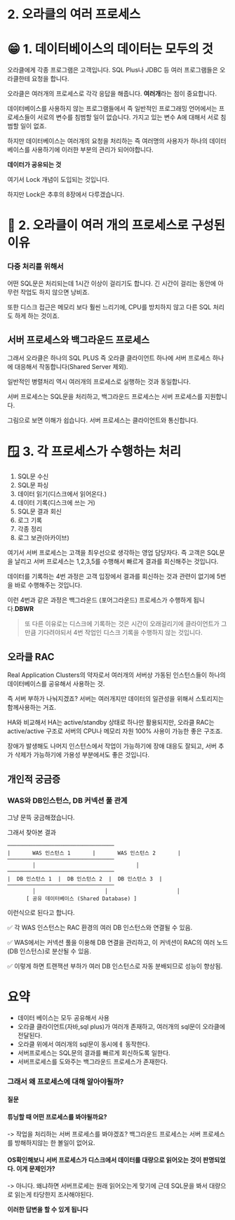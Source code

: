 # 2. 오라클의 여러 프로세스

# 😁 1. 데이터베이스의 데이터는 모두의 것

오라클에게 각종 프로그램은 고객입니다. SQL Plus나 JDBC 등 여러 프로그램들은 오라클한테 요청을 합니다.

오라클은 여러개의 프로세스로 각각 응답을 해줍니다.
**여러개**라는 점이 중요합니다.

데이터베이스를 사용하지 않는 프로그램들에서 즉 일반적인 프로그래밍 언어에서는 프로세스들이 서로의 변수를 침범할 일이 없습니다. 가지고 있는 변수 A에 대해서 서로 침범할 일이 없죠.

하지만 데이터베이스는 여러개의 요청을 처리하는 즉 여러명의 사용자가 하나의 데이터베이스를 사용하기에 이러한 부분의 관리가 되어야합니다. 

**데이터가 공유되는 것**

여기서 Lock 개념이 도입되는 것입니다.

하지만 Lock은 추후의 8장에서 다루겠습니다.

# 🥸 2. 오라클이 여러 개의 프로세스로 구성된 이유

### **다중 처리를 위해서**

어떤 SQL문은 처리되는데 1시간 이상이 걸리기도 합니다. 긴 시간이 걸리는 동안에 아무런 작업도 하지 않으면 낭비죠.

또한 디스크 접근은 메모리 보다 훨씬 느리기에, CPU를 방치하지 않고 다른 SQL 처리도 하게 하는 것이죠.

## 서버 프로세스와 백그라운드 프로세스

그래서 오라클은 하나의 SQL PLUS 즉 오라클 클라이언트 하나에 서버 프로세스 하나에 대응해서 작동합니다(Shared Server 제외).


일반적인 병렬처리 역시 여러개의 프로세스로 실행하는 것과 동일합니다.

서버 프로세스는 SQL문을 처리하고, 백그라운드 프로세스는 서버 프로세스를 지원합니다.

그림으로 보면 이해가 쉽습니다. 서버 프로세스는 클라이언트와 통신합니다.

# 🪟 3. 각 프로세스가 수행하는 처리

1. SQL문 수신
2. SQL문 파싱
3. 데이터 읽기(디스크에서 읽어온다.)
4. 데이터 기록(디스크에 쓰는 거)
5. SQL문 결과 회신
6. 로그 기록
7. 각종 정리
8. 로그 보관(아카이브)

여기서 서버 프로세스는 고객을 최우선으로 생각하는 영업 담당자다. 즉 고객은 SQL문을 날리고 서버 프로세스는 1,2,3,5를 수행해서 빠르게 결과를 회신해주는 것입니다.

데이터를 기록하는 4번 과정은 고객 입장에서 결과를 회신하는 것과 관련이 없기에 5번을 바로 수행해주는 것입니다.

이런 4번과 같은 과정은 백그라운드 (포어그라운드) 프로세스가 수행하게 됩니다.**DBWR**

> 또 다른 이유로는 디스크에 기록하는 것은 시간이 오래걸리기에 클라이언트가 그만큼 기다려야되서 4번 작업인 디스크 기록을 수행하지 않는 것입니다.

## 오라클 RAC

Real Application Clusters의 약자로서 여러개의 서버상 가동된 인스턴스들이 하나의 데이터베이스를 공유해서 사용하는 것.

즉 서버 부하가 나눠지겠죠? 서버는 여러개지만 데이터의 일관성을 위해서 스토리지는 함께사용하는 거죠.

HA와 비교해서 HA는 active/standby 상태로 하나만 활용되지만, 오라클 RAC는 active/active 구조로 서버의 CPU나 메모리 자원 100% 사용이 가능한 좋은 구조죠.

장애가 발생해도 나머지 인스턴스에서 작업이 가능하기에 장애 대응도 잘되고, 서버 추가 삭제가 가능하기에 가용성 부분에서도 좋은 것입니다.

## 개인적 궁금증
### WAS와 DB인스턴스, DB 커넥션 풀 관계

그냥 문뜩 궁금해졌습니다.

그래서 찾아본 결과

```less
──────────────────────────────────
|       WAS 인스턴스 1       |       WAS 인스턴스 2       |
──────────────────────────────────
        │                                │
──────────────────────────────────
|  DB 인스턴스 1  |  DB 인스턴스 2  |  DB 인스턴스 3  |
──────────────────────────────────
        │                      │                      │
      [ 공유 데이터베이스 (Shared Database) ]

```

이런식으로 된다고 합니다.

✅ 각 WAS 인스턴스는 RAC 환경의 여러 DB 인스턴스와 연결될 수 있음.

✅ WAS에서는 커넥션 풀을 이용해 DB 연결을 관리하고, 이 커넥션이 RAC의 여러 노드(DB 인스턴스)로 분산될 수 있음.

✅ 이렇게 하면 트랜잭션 부하가 여러 DB 인스턴스로 자동 분배되므로 성능이 향상됨.

# 요약

- 데이터 베이스는 모두 공유해서 사용
- 오라클 클라이언트(자바,sql plus)가 여러개 존재하고, 여러개의 sql문이 오라클에 전달된다.
- 오라클 위에서 여러개의 sql문이 동시에ㅔ 동작한다.
- 서버프로세스는 SQL문의 결과를 빠르게 회신하도록 일한다.
- 서버프로세스를 도와주는 백그라운드 프로세스가 존재한다.

### 그래서 왜 프로세스에 대해 알아야될까?

#### 질문 
#### 튜닝할 때 어떤 프로세스를 봐야될까요?
-> 작업을 처리하는 서버 프로세스를 봐야겠죠? 백그라운드 프로세스는 서버 프로세스를 방해하지않는 한 볼일이 없어요.

#### OS확인해보니 서버 프로세스가 디스크에서 데이터를 대량으로 읽어오는 것이 판명되었다. 이게 문제인가?

-> 아니다. 왜냐하면 서버프로세는 원래 읽어오는게 맞기에 근데 SQL문을 봐서 대량으로 읽는게 타당한지 조사해야된다.


**이러한 답변을 할 수 있게 됩니다**
